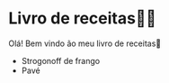 # Livro de receitas:man_cook:

Olá! Bem vindo ão meu livro de receitas:chicken:

- Strogonoff de frango
- Pavé

